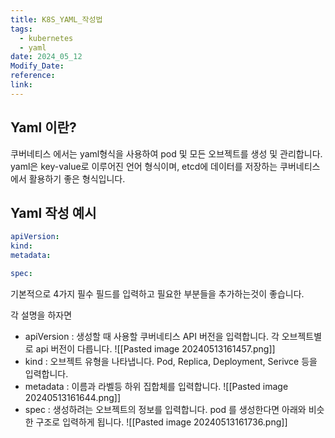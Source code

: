 ```yaml
---
title: K8S_YAML_작성법
tags:
  - kubernetes
  - yaml
date: 2024_05_12
Modify_Date: 
reference: 
link:
---
```

## Yaml 이란?
쿠버네티스 에서는 yaml형식을 사용하여 pod 및 모든 오브젝트를 생성 및 관리합니다. yaml은 key-value로 이루어진 언어 형식이며, etcd에 데이터를 저장하는 쿠버네티스에서 활용하기 좋은 형식입니다.

## Yaml 작성 예시
```yaml  pod-defintion.yaml
apiVersion:
kind:
metadata:

spec:
```

기본적으로 4가지 필수 필드를 입력하고 필요한 부분들을 추가하는것이 좋습니다.

각 설명을 하자면
- apiVersion : 생성할 때 사용할 쿠버네티스 API 버전을 입력합니다. 각 오브젝트별로 api 버전이 다릅니다.
  ![[Pasted image 20240513161457.png]]
- kind : 오브젝트 유형을 나타냅니다. Pod, Replica, Deployment, Serivce 등을 입력합니다.
- metadata : 이름과 라벨등 하위 집합체를 입력합니다.
  ![[Pasted image 20240513161644.png]]
- spec : 생성하려는 오브젝트의 정보를 입력합니다. pod 를 생성한다면 아래와 비슷한 구조로 입력하게 됩니다.
  ![[Pasted image 20240513161736.png]]
  